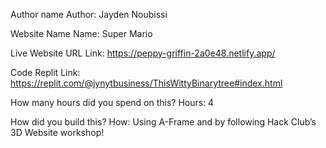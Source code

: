 Author name
Author: Jayden Noubissi

Website Name
Name: Super Mario

Live Website URL
Link: https://peppy-griffin-2a0e48.netlify.app/

Code
Replit Link: https://replit.com/@jynytbusiness/ThisWittyBinarytree#index.html

How many hours did you spend on this?
Hours: 4


How did you build this?
How: Using A-Frame and by following Hack Club’s 3D Website workshop!
